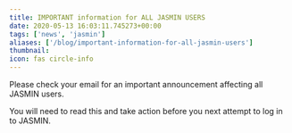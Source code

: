 ```yaml
---
title: IMPORTANT information for ALL JASMIN USERS
date: 2020-05-13 16:03:11.745273+00:00
tags: ['news', 'jasmin']
aliases: ['/blog/important-information-for-all-jasmin-users']
thumbnail: 
icon: fas circle-info
---
```


Please check your email for an important announcement affecting all JASMIN users.



You will need to read this and take action before you next attempt to log in to JASMIN.


